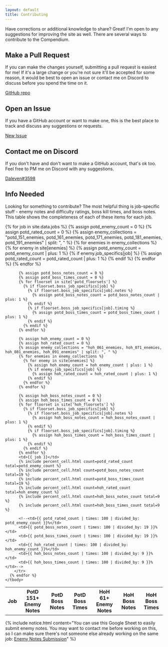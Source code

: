 ```yaml
---
layout: default
title: Contributing
---
```


Have corrections or additional knowledge to share? Great! I'm open to any
suggestions for improving the site as well. There are several ways to
contribute to the Compendium.

## Make a Pull Request

<div class="surfacePane" markdown="1">

If you can make the changes yourself, submitting a pull request is easiest for
me! If it's a large change or you're not sure it'll be accepted for some
reason, it would be best to open an issue or contact me on Discord to discuss
before you spend the time on it.

[GitHub repo](https://github.com/djcooke/compendium)

</div>

## Open an Issue

<div class="surfacePane" markdown="1">

If you have a GitHub account or want to make one, this is the best place to
track and discuss any suggestions or requests.

[New Issue](https://github.com/djcooke/compendium/issues/new)

</div>

## Contact me on Discord

<div class="surfacePane" markdown="1">

If you don't have and don't want to make a GitHub account, that's ok too. Feel
free to PM me on Discord with any suggestions.

[Daleven#3598](https://discordapp.com/users/619527328812367872)

</div>

## Info Needed

<div class="surfacePane" markdown="1">

Looking for something to contribute? The most helpful thing is job-specific
stuff - enemy notes and difficulty ratings, boss kill times, and boss notes.
This table shows the completeness of each of these items for each job.

<div class="hscroll">
  <table>
    <thead>
      <th>Job</th><th>PotD 151+ Enemy Notes</th><th>PotD Boss Notes</th><th>PotD Boss Times</th><th>HoH 61+ Enemy Notes</th><th>HoH Boss Notes</th><th>HoH Boss Times</th>
    </thead>
    <tbody>
      {% for job in site.data.jobs %}
        <tr>
          {% assign potd_enemy_count = 0 %}
          {% assign potd_rated_count = 0 %}
          {% assign enemy_collections = "potd_151_enemies, potd_161_enemies, potd_171_enemies, potd_181_enemies, potd_191_enemies" | split: ", " %}
          {% for enemies in enemy_collections %}
            {% for enemy in site[enemies] %}
              {% assign potd_enemy_count = potd_enemy_count | plus: 1 %}
              {% if enemy.job_specifics[job] %}
                {% assign potd_rated_count = potd_rated_count | plus: 1 %}
              {% endif %}
            {% endfor %}
          {% endfor %}

          {% assign potd_boss_notes_count = 0 %}
          {% assign potd_boss_times_count = 0 %}
          {% for floorset in site['potd_floorsets'] %}
            {% if floorset.boss_job_specifics[job] %}
              {% if floorset.boss_job_specifics[job].notes %}
                {% assign potd_boss_notes_count = potd_boss_notes_count | plus: 1 %}
              {% endif %}
              {% if floorset.boss_job_specifics[job].timing %}
                {% assign potd_boss_times_count = potd_boss_times_count | plus: 1 %}
              {% endif %}
            {% endif %}
          {% endfor %}

          {% assign hoh_enemy_count = 0 %}
          {% assign hoh_rated_count = 0 %}
          {% assign enemy_collections = "hoh_061_enemies, hoh_071_enemies, hoh_081_enemies, hoh_091_enemies" | split: ", " %}
          {% for enemies in enemy_collections %}
            {% for enemy in site[enemies] %}
              {% assign hoh_enemy_count = hoh_enemy_count | plus: 1 %}
              {% if enemy.job_specifics[job] %}
                {% assign hoh_rated_count = hoh_rated_count | plus: 1 %}
              {% endif %}
            {% endfor %}
          {% endfor %}

          {% assign hoh_boss_notes_count = 0 %}
          {% assign hoh_boss_times_count = 0 %}
          {% for floorset in site['hoh_floorsets'] %}
            {% if floorset.boss_job_specifics[job] %}
              {% if floorset.boss_job_specifics[job].notes %}
                {% assign hoh_boss_notes_count = hoh_boss_notes_count | plus: 1 %}
              {% endif %}
              {% if floorset.boss_job_specifics[job].timing %}
                {% assign hoh_boss_times_count = hoh_boss_times_count | plus: 1 %}
              {% endif %}
            {% endif %}
          {% endfor %}
          <td>{{ job }}</td>
          {% include percent_cell.html count=potd_rated_count total=potd_enemy_count %}
          {% include percent_cell.html count=potd_boss_notes_count total=19 %}
          {% include percent_cell.html count=potd_boss_times_count total=19 %}
          {% include percent_cell.html count=hoh_rated_count total=hoh_enemy_count %}
          {% include percent_cell.html count=hoh_boss_notes_count total=9 %}
          {% include percent_cell.html count=hoh_boss_times_count total=9 %}

          <!--<td>{{ potd_rated_count | times: 100 | divided_by: potd_enemy_count }}%</td>
          <td>{{ potd_boss_notes_count | times: 100 | divided_by: 19 }}%</td>
          <td>{{ potd_boss_times_count | times: 100 | divided_by: 19 }}%</td>
          <td>{{ hoh_rated_count | times: 100 | divided_by: hoh_enemy_count }}%</td>
          <td>{{ hoh_boss_notes_count | times: 100 | divided_by: 9 }}%</td>
          <td>{{ hoh_boss_times_count | times: 100 | divided_by: 9 }}%</td>-->
        </tr>
      {% endfor %}
    </tbody>
  </table>
</div>

{% include notice.html content="You can use this Google Sheet to easily submit enemy notes. You may want to contact me before working on this, so I can make sure there's not someone else already working on the same job: <a href='https://docs.google.com/spreadsheets/d/1C4dIfZiOjREitlaCMrBMD0VLRh5WWDd5xqcZlGDNBno/edit?usp=sharing'>Enemy Notes Submission</a>" %}

</div>
